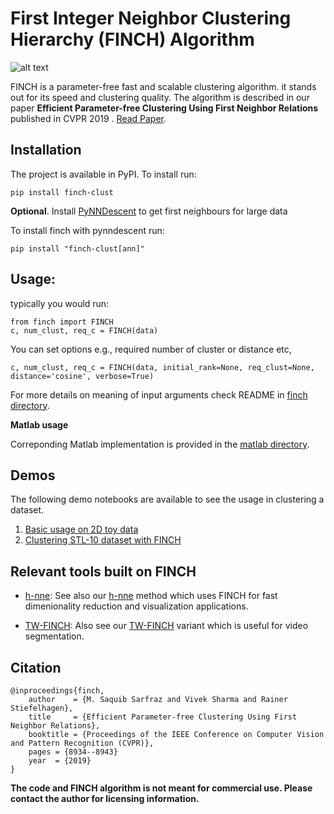 # First Integer Neighbor Clustering Hierarchy (FINCH) Algorithm
![alt text](https://raw.githubusercontent.com/ssarfraz/FINCH-Clustering/master/data/toy_data_vis.jpg)

FINCH is a parameter-free fast and scalable clustering algorithm. it stands out for its speed and clustering quality.
 The algorithm is described in our paper **Efficient Parameter-free Clustering Using First Neighbor Relations** published in CVPR 2019 . [Read Paper](http://openaccess.thecvf.com/content_CVPR_2019/papers/Sarfraz_Efficient_Parameter-Free_Clustering_Using_First_Neighbor_Relations_CVPR_2019_paper.pdf).


## Installation
The project is available in PyPI. To install run:

`pip install finch-clust`  

**Optional**.  Install [PyNNDescent](https://github.com/lmcinnes/pynndescent) to get first neighbours for large data

To install finch with pynndescent run:

`pip install "finch-clust[ann]"`  


## Usage:

typically you would run: 
``` 
from finch import FINCH
c, num_clust, req_c = FINCH(data)

```
You can set options e.g., required number of cluster or distance etc,

```
c, num_clust, req_c = FINCH(data, initial_rank=None, req_clust=None, distance='cosine', verbose=True)
```

For more details on meaning of input arguments check README in [finch directory](finch/README.md). 

**Matlab usage**

Correponding Matlab implementation is provided in the [matlab directory](https://github.com/ssarfraz/FINCH-Clustering/tree/master/matlab/README.md).

## Demos

The following demo notebooks are available to see the usage in clustering a dataset.

1. [Basic usage on 2D toy data](https://github.com/ssarfraz/FINCH-Clustering/blob/master/notebooks/Basic_usage.ipynb)
2. [Clustering STL-10 dataset with FINCH](https://github.com/ssarfraz/FINCH-Clustering/blob/master/notebooks/Clustering_with_FINCH.ipynb)
 






## Relevant tools built on FINCH
- [h-nne](https://github.com/koulakis/h-nne): See also our [h-nne](https://github.com/koulakis/h-nne) method which uses FINCH for fast dimenionality reduction  and visualization applications.

- [TW-FINCH](https://github.com/ssarfraz/FINCH-Clustering/tree/master/TW-FINCH): Also see our [TW-FINCH](https://github.com/ssarfraz/FINCH-Clustering/tree/master/TW-FINCH) variant which is useful for video segmentation.
## Citation 
```
@inproceedings{finch,
    author    = {M. Saquib Sarfraz and Vivek Sharma and Rainer Stiefelhagen}, 
    title     = {Efficient Parameter-free Clustering Using First Neighbor Relations}, 
    booktitle = {Proceedings of the IEEE Conference on Computer Vision and Pattern Recognition (CVPR)},
    pages = {8934--8943}
    year  = {2019}
}

```

**The code and FINCH algorithm is not meant for commercial use. Please contact the author for licensing information.**
